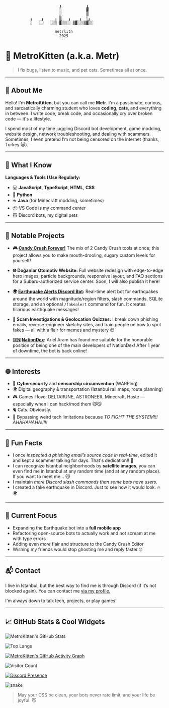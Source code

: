 ```                
                             
                        ╻           ╻ 
                        ░           ▓ 
                        ░           ▒ 
           ╻    ╻     ╻ ▒   ╻    ╻  ░╻
           ░   ░░   ░░░ ▓░░░░ ▒▓░░░▒▓░░

                      metrlith
                        2025
```

# 🐾 MetroKitten (a.k.a. Metr)

> I fix bugs, listen to music, and pet cats. Sometimes all at once.

---

## 👤 About Me

Hello! I'm **MetroKitten**, but you can call me **Metr**. I'm a passionate, curious, and sarcastically charming student who loves **coding**, **cats**, and everything in between. I write code, break code, and occasionally cry over broken code — it's a lifestyle.

I spend most of my time juggling Discord bot development, game modding, website design, network troubleshooting, and dealing with scammers. Sometimes, I even pretend I’m not being censored on the internet (thanks, Turkey 😿).

---

## 🧠 What I Know

**Languages & Tools I Use Regularly:**

* 💻 **JavaScript**, **TypeScript**, **HTML**, **CSS**
* 🐍 **Python**
* ☕ **Java** (for Minecraft modding, sometimes)
* 📦 VS Code is my command center
* 🐱 Discord bots, my digital pets

---

## 📌 Notable Projects

* **🎮 [Candy Crush Forever!](https://github.com/metrlith/CandyCrushForever)**
  The mix of 2 Candy Crush tools at once; this project allows you to make mouth-drooling, sugary custom levels for yourself!

* **🌐 Doğanlar Otomotiv Website:**
  Full website redesign with edge-to-edge hero images, particle backgrounds, responsive layout, and FAQ sections for a Subaru-authorized service center. Soon, I will also publish it here!

* **🌍 [Earthquake Alerts Discord Bot](https://github.com/metrlith/Earthquake-Alerts):**
  Real-time alert bot for earthquakes around the world with magnitude/region filters, slash commands, SQLite storage, and an optional `/fakealert` command for fun. It creates hilarious earthquake messages!

* **🔬 Scam Investigations & Geolocation Quizzes:**
  I break down phishing emails, reverse-engineer sketchy sites, and train people on how to spot fakes — all with a flair for memes and mystery 😌

* **🇺🇳 [NationDex](https://github.com/Aram-Development/Nationdex-AA):**
  Ariel Aram has found me suitable for the honorable position of being one of the main developers of NationDex! After 1 year of downtime, the bot is back online!

---

## 🌐 Interests

* 🧠 **Cybersecurity** and **censorship circumvention** (WARPing)
* 🌍 Digital geography & transportation (Istanbul rail maps, route planning)
* 🎮 Games I love: DELTARUNE, ASTRONEER, Minecraft, Haste — especially when I can hack/mod them 😼😼
* 🐈 Cats. Obviously.
* 📡 Bypassing weird tech limitations because *TO FIGHT THE SYSTEM!!! AHAHAHAHA!!!!!*

---

## 💬 Fun Facts

* I once *inspected a phishing email’s source code in real-time*, edited it and kept a scammer talking for days. That's dedication!! 👀
* I can recognize Istanbul neighborhoods by **satellite images**, you can even find me in Istanbul at any random time (and at any random place). If you want to meet me... 😼
* I maintain *more Discord slash commands than some bots have users.*
* I created a fake earthquake in Discord. Just to see how it would look. 🔥🌍

---

## 🎯 Current Focus

* Expanding the Earthquake bot into a **full mobile app**
* Refactoring open-source bots to actually work and not scream at me with type errors
* Adding even *more* flair and structure to the Candy Crush Editor
* Wishing my friends would stop ghosting me and reply faster 🙄

---

## 📬 Contact

I live in Istanbul, but the best way to find me is through Discord (if it’s not blocked again). You can contact me [via my profile.](https://discord.com/users/877557616094638112)

I'm always down to talk tech, projects, or play games!

---

## 📈 GitHub Stats & Cool Widgets

![MetroKitten's GitHub Stats](https://github-readme-stats.vercel.app/api?username=metrlith\&show_icons=true\&theme=radical)

![Top Langs](https://github-readme-stats.vercel.app/api/top-langs/?username=metrlith\&layout=compact\&theme=radical)

[![MetroKitten's GitHub Activity Graph](https://github-readme-activity-graph.vercel.app/graph?username=metrlith\&theme=react-dark)](https://github.com/Ashutosh00710/github-readme-activity-graph)

![Visitor Count](https://komarev.com/ghpvc/?username=metrlith\&color=blueviolet\&style=flat-square)

[![Discord Presence](https://lanyard.cnrad.dev/api/877557616094638112)](https://discord.com/users/877557616094638112)

![snake](https://github.com/MetroKitten/MetroKitten/blob/output/github-contribution-grid-snake.svg)

> May your CSS be clean, your bots never rate limit, and your life be joyful. 😼
